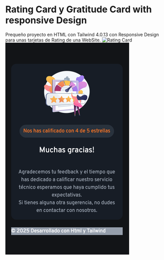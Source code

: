 # Rating Card y Gratitude Card with responsive Design
Prequeño proyecto en HTML con Tailwind 4.0.13 con Responsive Design para unas tarjetas de Rating de una WebSite.
![Rating Card]([https://github.com/VuitBlack/HTML_Tailwind_Responsive_Cards/blob/main/Assets/Images/Rating_Card.png)
![Gratitude Card](https://github.com/VuitBlack/HTML_Tailwind_Responsive_Cards/blob/main/Assets/Images/Gratitude_Card.png)
